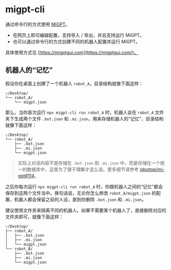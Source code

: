 # migpt-cli

通过命令行的方式使用 [MiGPT](https://github.com/idootop/mi-gpt/)。

- 在网页上即可编辑配置，支持导入 / 导出，并且支持运行 MiGPT。
- 也可以通过命令行的方式创建不同的机器人配置并运行 MiGPT。

具体使用方式见 [https://migptgui.com](https://migptgui.com/)。

## 机器人的“记忆”

假设你在桌面上创建了一个机器人 `robot_A`，目录结构就像下面这样：

```
~/Desktop/
└── robot_A/
    └── migpt.json
```

那么，当你首次运行 `npx migpt-cli run robot_A` 时，机器人会在 `robot_A` 文件夹下生成两个文件 `.bot.json` 和 `.mi.json`，用来存储机器人的“记忆”，目录结构就像下面这样：

```
~/Desktop/
└── robot_A/
    ├── .bot.json
    ├── .mi.json
    └── migpt.json
```

> 实际上对话内容不是存储在 `.bot.json` 和 `.mi.json` 中，而是存储在一个统一的数据库中，这里为了便于理解才这么说。更多细节请参考 [idootop/mi-gpt#114](https://github.com/idootop/mi-gpt/issues/114)。

之后你每次运行 `npx migpt-cli run robot_A` 时，你跟机器人之间的“记忆”都会保存到这两个文件当中。换句话说，无论你怎么修改 `robot_A/migpt.json` 的配置，机器人都会保留之前的人设，直到你删除 `.bot.json` 和 `.mi.json`。

建议使用文件夹来隔离不同的机器人。如果不需要某个机器人了，直接删除对应的文件夹即可，就像下面这样：

```
~/Desktop/
├── robot_A/
│   ├── .bot.json
│   ├── .mi.json
│   └── migpt.json
└── robot_B/
    ├── .bot.json
    ├── .mi.json
    └── migpt.json
```
